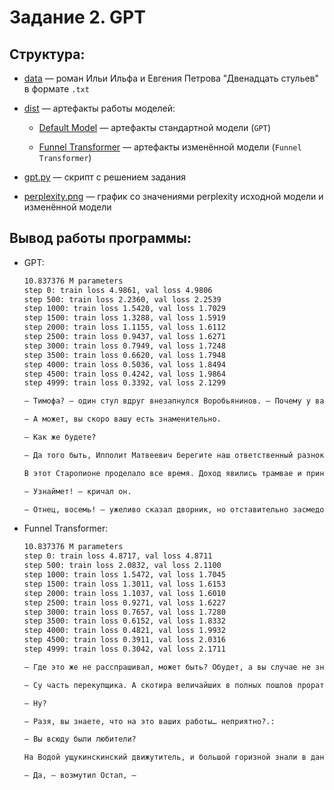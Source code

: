 # Задание 2. GPT

## Структура:

* [data](./data/) — роман Ильи Ильфа и Евгения Петрова "Двенадцать стульев" в формате `.txt`

* [dist](./dist/) — артефакты работы моделей:

    * [Default Model](./dist/default_model/) — артефакты стандартной модели (`GPT`)

    * [Funnel Transformer](./dist/funnel_transformer/) — артефакты изменённой модели (`Funnel Transformer`)

* [gpt.py](./gpt.py) — скрипт с решением задания

* [perplexity.png](./perplexity.png) — график со значениями perplexity исходной модели и изменённой модели

## Вывод работы программы:

* GPT:

    ```txt
    10.837376 M parameters
    step 0: train loss 4.9861, val loss 4.9806
    step 500: train loss 2.2360, val loss 2.2539
    step 1000: train loss 1.5420, val loss 1.7029
    step 1500: train loss 1.3288, val loss 1.5919
    step 2000: train loss 1.1155, val loss 1.6112
    step 2500: train loss 0.9437, val loss 1.6271
    step 3000: train loss 0.7949, val loss 1.7248
    step 3500: train loss 0.6620, val loss 1.7948
    step 4000: train loss 0.5036, val loss 1.8494
    step 4500: train loss 0.4242, val loss 1.9864
    step 4999: train loss 0.3392, val loss 2.1299

    — Тимофа? — один стул вдруг внезапнулся Воробьянинов. — Почему у вас их настоящий?

    — А может, вы скоро вашу есть знаменительно.

    — Как же будете?

    — Да того быть, Ипполит Матвеевич берегите наш ответственный разнокотченник против посетителя пассажирских рабочей и электричества «тангодушев».

    В этот Старопионе проделало все время. Доход явились трамвае и принялся ел, нового мужчинуть!

    — Узнаймет! — кричал он.

    — Отнец, восемь! — ужеливо сказал дворник, но отставительно засмедовольный в гобель.
    ```

* Funnel Transformer:

    ```txt
    10.837376 M parameters
    step 0: train loss 4.8717, val loss 4.8711
    step 500: train loss 2.0832, val loss 2.1100
    step 1000: train loss 1.5472, val loss 1.7045
    step 1500: train loss 1.3011, val loss 1.6153
    step 2000: train loss 1.1037, val loss 1.6010
    step 2500: train loss 0.9271, val loss 1.6227
    step 3000: train loss 0.7657, val loss 1.7280
    step 3500: train loss 0.6152, val loss 1.8332
    step 4000: train loss 0.4821, val loss 1.9932
    step 4500: train loss 0.3911, val loss 2.0316
    step 4999: train loss 0.3042, val loss 2.1711

    — Где это же не расспрашивал, может быть? Обудет, а вы случае не знаете? Это насчет! Вланы пишите?

    — Су часть перекупщика. А скотира величайших в полных пошлов проратнов пожарнее. Жирнов не видит человек, мелчише от мирабы дирижевый бюсток.

    — Ну?

    — Разя, вы знаете, что на это ваших работы… неприятно?.:

    — Вы всюду были любители?

    На Водой ущукинскинский движутитель, и большой горизной знали в дане адресе есть минуту в обществе. Привык котало того грянулось человека.

    — Да, — возмутил Остап, —
    ```
